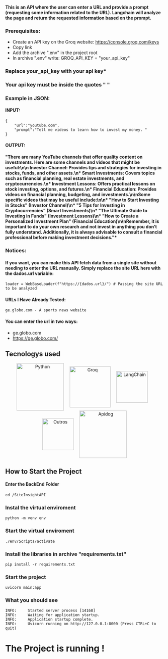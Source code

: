 #### This is an API where the user can enter a URL and provide a prompt (requesting some information related to the URL). Langchain will analyze the page and return the requested information based on the prompt.

### Prerequisites:

- Create an API key on the Groq website: https://console.groq.com/keys
- Copy link 
- Add the archive ".env" in the project root
- In archive ".env" write: GROQ_API_KEY = "your_api_key"

### Replace your_api_key with your api key*
### Your api key must be inside the quotes " " 

### Example in JSON: 

#### INPUT: 
    {
        "url":"youtube.com",
        "prompt":"Tell me videos to learn how to invest my money. "
    }

#### OUTPUT: 
#### "There are many YouTube channels that offer quality content on investments. Here are some channels and videos that might be useful:\n\n Investor Channel: Provides tips and strategies for investing in stocks, funds, and other assets.\n* Smart Investments: Covers topics such as financial planning, real estate investments, and cryptocurrencies.\n* Investment Lessons: Offers practical lessons on stock investing, options, and futures.\n* Financial Education: Provides videos on financial planning, budgeting, and investments.\n\nSome specific videos that may be useful include:\n\n* \"How to Start Investing in Stocks\" (Investor Channel)\n* \"5 Tips for Investing in Cryptocurrencies\" (Smart Investments)\n* \"The Ultimate Guide to Investing in Funds\" (Investment Lessons)\n* \"How to Create a Personalized Investment Plan\" (Financial Education)\n\nRemember, it is important to do your own research and not invest in anything you don’t fully understand. Additionally, it is always advisable to consult a financial professional before making investment decisions."*

### Notices:

#### If you want, you can make this API fetch data from a single site without needing to enter the URL manually. Simply replace the site URL here with the dados.url variable:

    loader = WebBaseLoader(f"https://{dados.url}/") # Passing the site URL to be analyzed

#### URLs I Have Already Tested:

    ge.globo.com - A sports news website

#### You can enter the url in two ways:

- ge.globo.com
- https://ge.globo.com/

## Tecnologys used
<p align="center">
  <img src="https://lginfo.com.br/site/wp-content/uploads/2023/10/Python-Symbol.png" alt="Python" width="150" style="margin-right: 15px; vertical-align: middle;">
  <img src="https://huggingface.co/datasets/huggingface/documentation-images/resolve/main/inference-providers/logos/groq-dark.png" alt="Groq" width="130" style="margin-right: 15px; vertical-align: middle;">
  <img src="https://www.infralovers.com/images/posts/ai-for-devops-engineers/langchain_logo.png" alt="LangChain" width="100" style="margin-right: 15px; vertical-align: middle;">
  <img src="https://pbs.twimg.com/profile_images/1564020481086332928/gQAP4h7g_400x400.png" alt="Outros" width="100" style="margin-right: 15px; vertical-align: middle;">
  <img src="https://assets.apidog.com/blog/2024/05/logo-teal-1.png" alt="Apidog" width="150" style="vertical-align: middle;">
</p>

## How to Start the Project
#### Enter the BackEnd Folder
    cd /SiteInsightAPI
### Instal the virtual enviroment
    python -m venv env
### Start the virtual enviroment
    ./env/Scripts/activate
### Install the libraries in archive "requirements.txt"
    pip install -r requirements.txt
### Start the project
    uvicorn main:app
### What you should see
    INFO:     Started server process [14168]
    INFO:     Waiting for application startup.
    INFO:     Application startup complete.
    INFO:     Uvicorn running on http://127.0.0.1:8000 (Press CTRL+C to quit)

# The Project is running !

